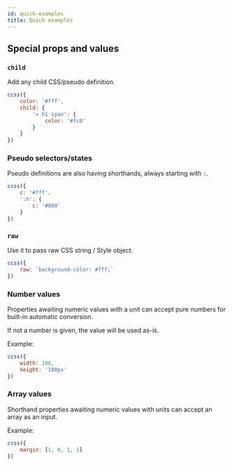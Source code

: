 ```yaml
---
id: quick-examples
title: Quick examples
---
```


## Special props and values

### `child`

Add any child CSS/pseudo definition.

```js live
ccss({
    color: '#fff',
    child: {
        '> h1 span': {
            color: '#fc0'
        }
    }
})
```

### Pseudo selectors/states

Pseudo definitions are also having shorthands, always starting with `:`.

```js live
ccss({
    c: '#fff',
    ':h': {
        c: '#000'
    }
})
```

### `raw`

Use it to pass raw CSS string / Style object.

```js live
ccss({
    raw: `background-color: #fff;`
})
```

### Number values

Properties awaiting numeric values with a unit can accept
pure numbers for built-in automatic conversion.

If not a number is given, the value will be used as-is.

Example:

```js live
ccss({
    width: 100,
    height: '100px'
})
```

### Array values

Shorthand properties awaiting numeric values with units can
accept an array as an input.

Example:

```js live
ccss({
    margin: [1, 0, 1, 1]
})
```
